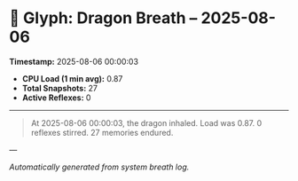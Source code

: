 # 🐉 Glyph: Dragon Breath – 2025-08-06

**Timestamp:** 2025-08-06 00:00:03

- **CPU Load (1 min avg):** 0.87
- **Total Snapshots:** 27
- **Active Reflexes:** 0

---

> At 2025-08-06 00:00:03, the dragon inhaled. Load was 0.87. 0 reflexes stirred. 27 memories endured.

—

_Automatically generated from system breath log._
